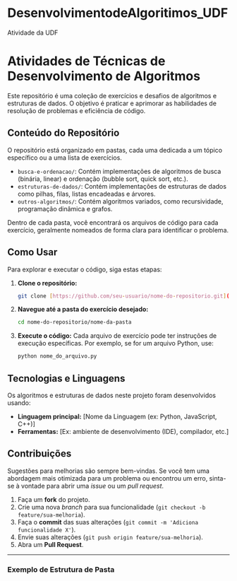 # DesenvolvimentodeAlgoritimos_UDF
Atividade da UDF
# Atividades de Técnicas de Desenvolvimento de Algoritmos

Este repositório é uma coleção de exercícios e desafios de algoritmos e estruturas de dados. O objetivo é praticar e aprimorar as habilidades de resolução de problemas e eficiência de código.

## Conteúdo do Repositório

O repositório está organizado em pastas, cada uma dedicada a um tópico específico ou a uma lista de exercícios.

- `busca-e-ordenacao/`: Contém implementações de algoritmos de busca (binária, linear) e ordenação (bubble sort, quick sort, etc.).
- `estruturas-de-dados/`: Contém implementações de estruturas de dados como pilhas, filas, listas encadeadas e árvores.
- `outros-algoritmos/`: Contém algoritmos variados, como recursividade, programação dinâmica e grafos.

Dentro de cada pasta, você encontrará os arquivos de código para cada exercício, geralmente nomeados de forma clara para identificar o problema.

## Como Usar

Para explorar e executar o código, siga estas etapas:

1.  **Clone o repositório:**
    ```bash
    git clone [https://github.com/seu-usuario/nome-do-repositorio.git](https://github.com/seu-usuario/nome-do-repositorio.git)
    ```

2.  **Navegue até a pasta do exercício desejado:**
    ```bash
    cd nome-do-repositorio/nome-da-pasta
    ```

3.  **Execute o código:**
    Cada arquivo de exercício pode ter instruções de execução específicas. Por exemplo, se for um arquivo Python, use:
    ```bash
    python nome_do_arquivo.py
    ```

## Tecnologias e Linguagens

Os algoritmos e estruturas de dados neste projeto foram desenvolvidos usando:

-   **Linguagem principal:** [Nome da Linguagem (ex: Python, JavaScript, C++)]
-   **Ferramentas:** [Ex: ambiente de desenvolvimento (IDE), compilador, etc.]

## Contribuições

Sugestões para melhorias são sempre bem-vindas. Se você tem uma abordagem mais otimizada para um problema ou encontrou um erro, sinta-se à vontade para abrir uma *issue* ou um *pull request*.

1.  Faça um **fork** do projeto.
2.  Crie uma nova *branch* para sua funcionalidade (`git checkout -b feature/sua-melhoria`).
3.  Faça o **commit** das suas alterações (`git commit -m 'Adiciona funcionalidade X'`).
4.  Envie suas alterações (`git push origin feature/sua-melhoria`).
5.  Abra um **Pull Request**.

---

### Exemplo de Estrutura de Pasta
